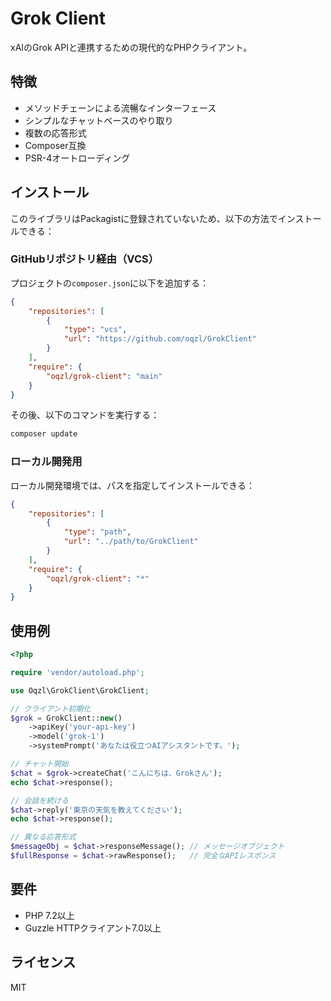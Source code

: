 # Grok Client

xAIのGrok APIと連携するための現代的なPHPクライアント。

## 特徴

- メソッドチェーンによる流暢なインターフェース
- シンプルなチャットベースのやり取り
- 複数の応答形式
- Composer互換
- PSR-4オートローディング

## インストール

このライブラリはPackagistに登録されていないため、以下の方法でインストールできる：

### GitHubリポジトリ経由（VCS）

プロジェクトの`composer.json`に以下を追加する：

```json
{
    "repositories": [
        {
            "type": "vcs",
            "url": "https://github.com/oqzl/GrokClient"
        }
    ],
    "require": {
        "oqzl/grok-client": "main"
    }
}
```

その後、以下のコマンドを実行する：

```bash
composer update
```

### ローカル開発用

ローカル開発環境では、パスを指定してインストールできる：

```json
{
    "repositories": [
        {
            "type": "path",
            "url": "../path/to/GrokClient"
        }
    ],
    "require": {
        "oqzl/grok-client": "*"
    }
}
```

## 使用例

```php
<?php

require 'vendor/autoload.php';

use Oqzl\GrokClient\GrokClient;

// クライアント初期化
$grok = GrokClient::new()
    ->apiKey('your-api-key')
    ->model('grok-1')
    ->systemPrompt('あなたは役立つAIアシスタントです。');

// チャット開始
$chat = $grok->createChat('こんにちは、Grokさん');
echo $chat->response();

// 会話を続ける
$chat->reply('東京の天気を教えてください');
echo $chat->response();

// 異なる応答形式
$messageObj = $chat->responseMessage(); // メッセージオブジェクト
$fullResponse = $chat->rawResponse();   // 完全なAPIレスポンス
```

## 要件

- PHP 7.2以上
- Guzzle HTTPクライアント7.0以上

## ライセンス

MIT
